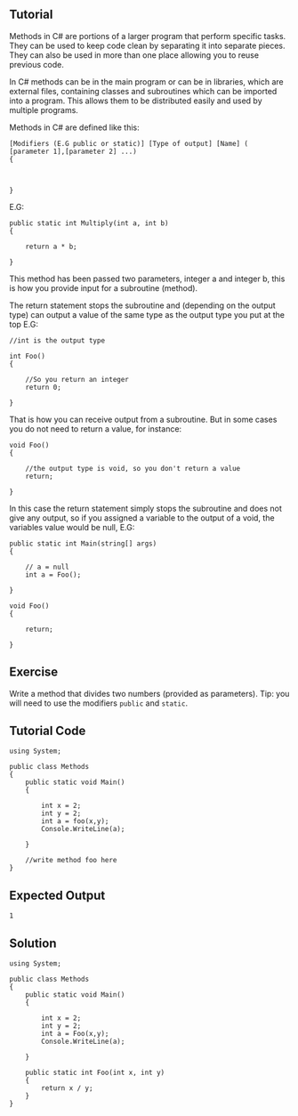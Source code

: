 Tutorial
--------

Methods in C# are portions of a larger program that perform specific tasks. They can be used to keep code clean by separating it into separate pieces. They can also be used in more than one place allowing you to reuse previous code.

In C# methods can be in the main program or can be in libraries, which are external files, containing classes and subroutines which can be imported into a program. This allows them to be distributed easily and used by multiple programs.

Methods in C# are defined like this:

    [Modifiers (E.G public or static)] [Type of output] [Name] ( [parameter 1],[parameter 2] ...)
    {



    }

E.G:

    public static int Multiply(int a, int b)
    {

        return a * b;
    
    }

This method has been passed two parameters, integer a and integer b, this is how you provide input for a subroutine (method). 

The return statement stops the subroutine and (depending on the output type) can output a value of the same type as the output type you put at the top E.G:


    //int is the output type

    int Foo()
    {

        //So you return an integer
        return 0;
    
    }

That is how you can receive output from a subroutine.
But in some cases you do not need to return a value, for instance:


    void Foo()
    {

        //the output type is void, so you don't return a value
        return;
    
    }

In this case the return statement simply stops the subroutine and does not give any output, so if you assigned a variable to the output of a void, the variables value would be null, E.G:


    public static int Main(string[] args)
    {

        // a = null
        int a = Foo();
    
    }

    void Foo()
    {

        return;
    
    }

Exercise
--------

Write a method that divides two numbers (provided as parameters). Tip: you will need to use the modifiers `public` and `static`.

Tutorial Code
-------------

    using System;

    public class Methods
    {
        public static void Main()
        {

            int x = 2;
            int y = 2;
            int a = foo(x,y);
            Console.WriteLine(a);

        }

        //write method foo here
    }

Expected Output
---------------

    1

Solution
--------

    using System;

    public class Methods
    {
        public static void Main()
        {

            int x = 2;
            int y = 2;
            int a = Foo(x,y);
            Console.WriteLine(a);

        }

        public static int Foo(int x, int y)
        {
            return x / y;
        }
    }

